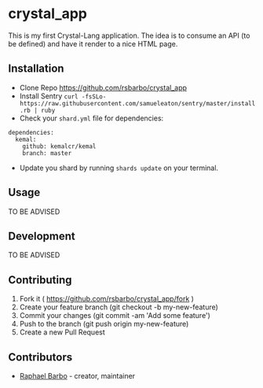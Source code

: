 # crystal_app

This is my first Crystal-Lang application. The idea is to consume an API
(to be defined) and have it render to a nice HTML page.

## Installation

- Clone Repo https://github.com/rsbarbo/crystal_app
- Install Sentry `curl -fsSLo- https://raw.githubusercontent.com/samueleaton/sentry/master/install.rb | ruby`
- Check your `shard.yml` file for dependencies:

```
dependencies:
  kemal:
    github: kemalcr/kemal
    branch: master
```

- Update you shard by running `shards update` on your terminal.

## Usage

TO BE ADVISED

## Development

TO BE ADVISED

## Contributing

1. Fork it ( https://github.com/rsbarbo/crystal_app/fork )
2. Create your feature branch (git checkout -b my-new-feature)
3. Commit your changes (git commit -am 'Add some feature')
4. Push to the branch (git push origin my-new-feature)
5. Create a new Pull Request

## Contributors

- [Raphael Barbo](https://github.com/rsbarbo) - creator, maintainer

